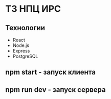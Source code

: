 # ТЗ НПЦ ИРС

## Технологии

* React
* Node.js
* Express
* PostgreSQL

## npm start - запуск клиента
## npm run dev - запуск сервера
